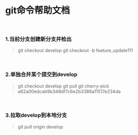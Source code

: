 # git命令帮助文档
<br/>

### 1.当前分支创建新分支并检出
> git checkout develop
> git checkout -b feature_update111

<br/>

### 2.单独合并某个提交到develop
> git checkout develop
> git pull
> git cherry-pick a62a00edcab9b348df7c6e2b3386a11517e234da

<br/>

### 3.拉取develop到本地分支
> git pull origin develop
